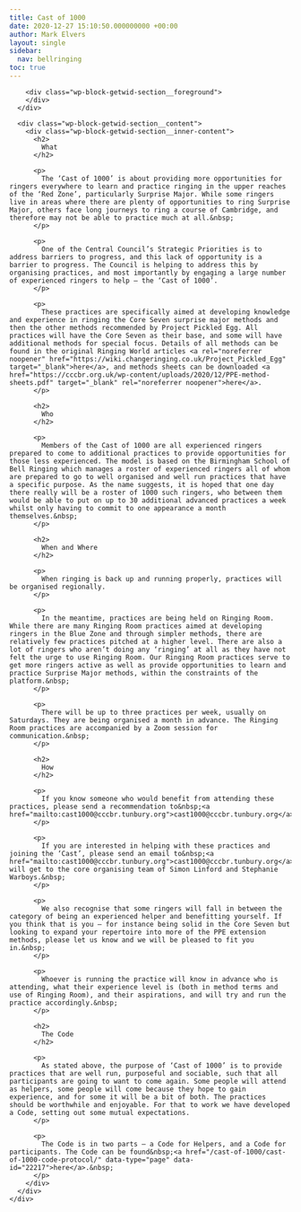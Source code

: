```yaml
---
title: Cast of 1000
date: 2020-12-27 15:10:50.000000000 +00:00
author: Mark Elvers
layout: single
sidebar:
  nav: bellringing
toc: true
---
```

<div class="wp-block-getwid-section getwid-section-content-custom-width">
  <div class="wp-block-getwid-section__wrapper">
    <div class="wp-block-getwid-section__inner-wrapper" style="max-width:1100px">
      <div class="wp-block-getwid-section__background-holder">
        <div class="wp-block-getwid-section__background">
        </div>
        
        <div class="wp-block-getwid-section__foreground">
        </div>
      </div>
      
      <div class="wp-block-getwid-section__content">
        <div class="wp-block-getwid-section__inner-content">
          <h2>
            What
          </h2>
          
          <p>
            The ‘Cast of 1000’ is about providing more opportunities for ringers everywhere to learn and practice ringing in the upper reaches of the ‘Red Zone’, particularly Surprise Major. While some ringers live in areas where there are plenty of opportunities to ring Surprise Major, others face long journeys to ring a course of Cambridge, and therefore may not be able to practice much at all.&nbsp;
          </p>
          
          <p>
            One of the Central Council’s Strategic Priorities is to address barriers to progress, and this lack of opportunity is a barrier to progress. The Council is helping to address this by organising practices, and most importantly by engaging a large number of experienced ringers to help – the ‘Cast of 1000’.
          </p>
          
          <p>
            These practices are specifically aimed at developing knowledge and experience in ringing the Core Seven surprise major methods and then the other methods recommended by Project Pickled Egg. All practices will have the Core Seven as their base, and some will have additional methods for special focus. Details of all methods can be found in the original Ringing World articles <a rel="noreferrer noopener" href="https://wiki.changeringing.co.uk/Project_Pickled_Egg" target="_blank">here</a>, and methods sheets can be downloaded <a href="https://cccbr.org.uk/wp-content/uploads/2020/12/PPE-method-sheets.pdf" target="_blank" rel="noreferrer noopener">here</a>. 
          </p>
          
          <h2>
            Who
          </h2>
          
          <p>
            Members of the Cast of 1000 are all experienced ringers prepared to come to additional practices to provide opportunities for those less experienced. The model is based on the Birmingham School of Bell Ringing which manages a roster of experienced ringers all of whom are prepared to go to well organised and well run practices that have a specific purpose. As the name suggests, it is hoped that one day there really will be a roster of 1000 such ringers, who between them would be able to put on up to 30 additional advanced practices a week whilst only having to commit to one appearance a month themselves.&nbsp;
          </p>
          
          <h2>
            When and Where
          </h2>
          
          <p>
            When ringing is back up and running properly, practices will be organised regionally.
          </p>
          
          <p>
            In the meantime, practices are being held on Ringing Room. While there are many Ringing Room practices aimed at developing ringers in the Blue Zone and through simpler methods, there are relatively few practices pitched at a higher level. There are also a lot of ringers who aren’t doing any ‘ringing’ at all as they have not felt the urge to use Ringing Room. Our Ringing Room practices serve to get more ringers active as well as provide opportunities to learn and practice Surprise Major methods, within the constraints of the platform.&nbsp;
          </p>
          
          <p>
            There will be up to three practices per week, usually on Saturdays. They are being organised a month in advance. The Ringing Room practices are accompanied by a Zoom session for communication.&nbsp;
          </p>
          
          <h2>
            How
          </h2>
          
          <p>
            If you know someone who would benefit from attending these practices, please send a recommendation to&nbsp;<a href="mailto:cast1000@cccbr.tunbury.org">cast1000@cccbr.tunbury.org</a>
          </p>
          
          <p>
            If you are interested in helping with these practices and joining the ‘Cast’, please send an email to&nbsp;<a href="mailto:cast1000@cccbr.tunbury.org">cast1000@cccbr.tunbury.org</a>&nbsp;which will get to the core organising team of Simon Linford and Stephanie Warboys.&nbsp;
          </p>
          
          <p>
            We also recognise that some ringers will fall in between the category of being an experienced helper and benefitting yourself. If you think that is you – for instance being solid in the Core Seven but looking to expand your repertoire into more of the PPE extension methods, please let us know and we will be pleased to fit you in.&nbsp;
          </p>
          
          <p>
            Whoever is running the practice will know in advance who is attending, what their experience level is (both in method terms and use of Ringing Room), and their aspirations, and will try and run the practice accordingly.&nbsp;
          </p>
          
          <h2>
            The Code
          </h2>
          
          <p>
            As stated above, the purpose of ‘Cast of 1000’ is to provide practices that are well run, purposeful and sociable, such that all participants are going to want to come again. Some people will attend as helpers, some people will come because they hope to gain experience, and for some it will be a bit of both. The practices should be worthwhile and enjoyable. For that to work we have developed a Code, setting out some mutual expectations.
          </p>
          
          <p>
            The Code is in two parts – a Code for Helpers, and a Code for participants. The Code can be found&nbsp;<a href="/cast-of-1000/cast-of-1000-code-protocol/" data-type="page" data-id="22217">here</a>.&nbsp;
          </p>
        </div>
      </div>
    </div>
  </div>
</div>
